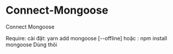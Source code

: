 # Connect-Mongoose
Connect Mongoose

Require:
  cài đặt: yarn add mongoose [--offline]
      hoặc : npm install mongoose
  Dùng thôi

